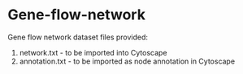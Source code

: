 # Gene-flow-network
Gene flow network dataset files provided:
1. network.txt - to be imported into Cytoscape
2. annotation.txt - to be imported as node annotation in Cytoscape
